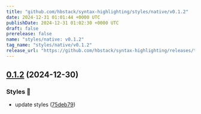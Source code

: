 ```yaml
---
title: "github.com/hbstack/syntax-highlighting/styles/native/v0.1.2"
date: 2024-12-31 01:01:44 +0000 UTC
publishDate: 2024-12-31 01:02:30 +0000 UTC
draft: false
prerelease: false
name: "styles/native: v0.1.2"
tag_name: "styles/native/v0.1.2"
release_url: "https://github.com/hbstack/syntax-highlighting/releases/tag/styles/native/v0.1.2"
---
```


## [0.1.2](https://github.com/hbstack/syntax-highlighting/compare/styles/native/v0.1.1...styles/native/v0.1.2) (2024-12-30)


### Styles 🎨

* update styles ([75deb79](https://github.com/hbstack/syntax-highlighting/commit/75deb79773c00a91668118f44e1ffcf018513cd9))
